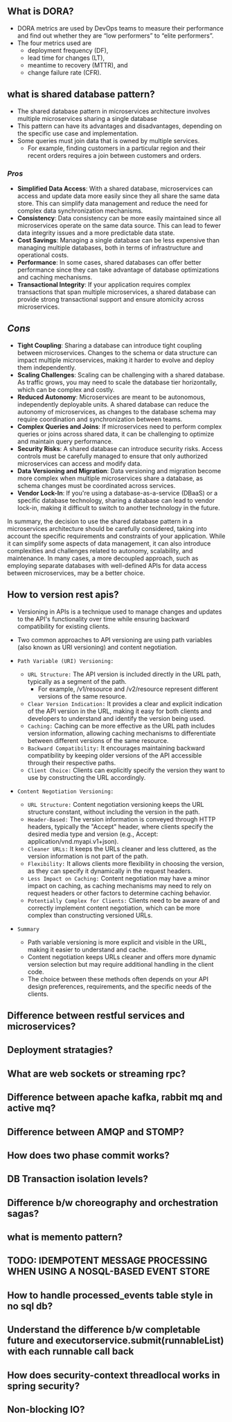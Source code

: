 ## What is DORA?

- DORA metrics are used by DevOps teams to measure their performance and find out whether they are “low performers” to “elite performers”. 
- The four metrics used are
  - deployment frequency (DF),
  - lead time for changes (LT),
  - meantime to recovery (MTTR), and 
  - change failure rate (CFR).
  
## what is shared database pattern?

- The shared database pattern in microservices architecture involves multiple microservices sharing a single database
- This pattern can have its advantages and disadvantages, depending on the specific use case and implementation. 
- Some queries must join data that is owned by multiple services. 
  - For example, finding customers in a particular region and their recent orders requires a join between customers and 
    orders.

### _Pros_

- **Simplified Data Access**: With a shared database, microservices can access and update data more easily since they 
  all share the same data store. This can simplify data management and reduce the need for complex data synchronization 
  mechanisms.
- **Consistency**: Data consistency can be more easily maintained since all microservices operate on the same data source.
  This can lead to fewer data integrity issues and a more predictable data state.
- **Cost Savings**: Managing a single database can be less expensive than managing multiple databases, both in terms of 
  infrastructure and operational costs.
- **Performance**: In some cases, shared databases can offer better performance since they can take advantage of database
  optimizations and caching mechanisms.
- **Transactional Integrity**: If your application requires complex transactions that span multiple microservices, a 
  shared database can provide strong transactional support and ensure atomicity across microservices.

## _Cons_

- **Tight Coupling**: Sharing a database can introduce tight coupling between microservices. Changes to the schema or 
  data structure can impact multiple microservices, making it harder to evolve and deploy them independently.
- **Scaling Challenges**: Scaling can be challenging with a shared database. As traffic grows, you may need to scale the 
  database tier horizontally, which can be complex and costly.
- **Reduced Autonomy**: Microservices are meant to be autonomous, independently deployable units. A shared database can 
  reduce the autonomy of microservices, as changes to the database schema may require coordination and synchronization 
  between teams.
- **Complex Queries and Joins**: If microservices need to perform complex queries or joins across shared data, it can be 
  challenging to optimize and maintain query performance.
- **Security Risks**: A shared database can introduce security risks. Access controls must be carefully managed to ensure
  that only authorized microservices can access and modify data.
- **Data Versioning and Migration**: Data versioning and migration become more complex when multiple microservices share 
  a database, as schema changes must be coordinated across services.
- **Vendor Lock-In**: If you're using a database-as-a-service (DBaaS) or a specific database technology, sharing a 
  database can lead to vendor lock-in, making it difficult to switch to another technology in the future.

In summary, the decision to use the shared database pattern in a microservices architecture should be carefully 
considered, taking into account the specific requirements and constraints of your application. While it can simplify 
some aspects of data management, it can also introduce complexities and challenges related to autonomy, scalability, 
and maintenance. In many cases, a more decoupled approach, such as employing separate databases with well-defined APIs 
for data access between microservices, may be a better choice.

## How to version rest apis?

- Versioning in APIs is a technique used to manage changes and updates to the API's functionality over time while 
  ensuring backward compatibility for existing clients. 
- Two common approaches to API versioning are using path variables (also known as URI versioning) and content negotiation.
- `Path Variable (URI) Versioning:`
  - `URL Structure:` The API version is included directly in the URL path, typically as a segment of the path. 
    - For example, /v1/resource and /v2/resource represent different versions of the same resource.
  - `Clear Version Indication:` It provides a clear and explicit indication of the API version in the URL, making it easy
    for both clients and developers to understand and identify the version being used.
  - `Caching:` Caching can be more effective as the URL path includes version information, allowing caching mechanisms 
    to differentiate between different versions of the same resource.
  - `Backward Compatibility:` It encourages maintaining backward compatibility by keeping older versions of the API 
    accessible through their respective paths.
  - `Client Choice:` Clients can explicitly specify the version they want to use by constructing the URL accordingly.
- `Content Negotiation Versioning:`
  - `URL Structure:` Content negotiation versioning keeps the URL structure constant, without including the version in 
    the path.
  - `Header-Based:` The version information is conveyed through HTTP headers, typically the "Accept" header, 
    where clients specify the desired media type and version (e.g., Accept: application/vnd.myapi.v1+json).
  - `Cleaner URLs:` It keeps the URLs cleaner and less cluttered, as the version information is not part of the path.
  - `Flexibility:` It allows clients more flexibility in choosing the version, as they can specify it dynamically in 
    the request headers.
  - `Less Impact on Caching:` Content negotiation may have a minor impact on caching, as caching mechanisms may need 
    to rely on request headers or other factors to determine caching behavior.
  - `Potentially Complex for Clients:` Clients need to be aware of and correctly implement content negotiation, which 
    can be more complex than constructing versioned URLs.

- `Summary`  
  - Path variable versioning is more explicit and visible in the URL, making it easier to understand and cache. 
  - Content negotiation keeps URLs cleaner and offers more dynamic version selection but may require additional 
    handling in the client code. 
  - The choice between these methods often depends on your API design preferences, requirements, and the specific needs 
    of the clients.

## Difference between restful services and microservices?
## Deployment stratagies?
## What are web sockets or streaming rpc?
## Difference between apache kafka, rabbit mq and active mq?
## Difference between AMQP and STOMP?
## How does two phase commit works?
## DB Transaction isolation levels?
## Difference b/w choreography and orchestration sagas?
## what is memento pattern?
## TODO: IDEMPOTENT MESSAGE PROCESSING WHEN USING A NOSQL-BASED EVENT STORE
## How to handle processed_events table style in no sql db?
## Understand the difference b/w completable future and executorservice.submit(runnableList) with each runnable call back
## How does security-context threadlocal works in spring security?
## Non-blocking IO?



